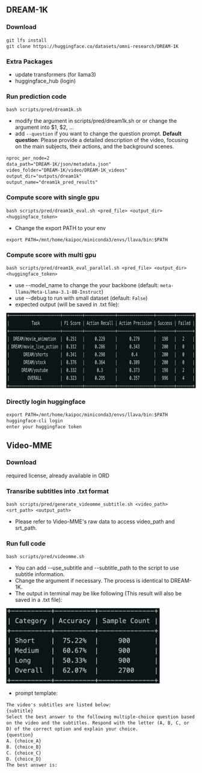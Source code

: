 ## DREAM-1K
### Download
```
git lfs install
git clone https://huggingface.co/datasets/omni-research/DREAM-1K
```

### Extra Packages
* update transformers (for llama3)
* huggingface_hub (login)

### Run prediction code
```
bash scripts/pred/dream1k.sh
```

* modify the argument in scripts/pred/dream1k.sh or or change the argument into $1, $2, ...
* add `--question` if you want to change the question prompt. **Default question**: Please provide a detailed description of the video, focusing on the main subjects, their actions, and the background scenes.
```
nproc_per_node=2
data_path="DREAM-1K/json/metadata.json"
video_folder="DREAM-1K/video/DREAM-1K_videos"
output_dir="outputs/dream1k"
output_name="dream1k_pred_results"
```

### Compute score with single gpu
```
bash scripts/pred/dream1k_eval.sh <pred_file> <output_dir> <huggingface_token>
```
* Change the export PATH to your env
```
export PATH=/mnt/home/kaipoc/miniconda3/envs/llava/bin:$PATH
```


### Compute score with multi gpu
```
bash scripts/pred/dream1k_eval_parallel.sh <pred_file> <output_dir> <huggingface_token>
```
* use --model_name to change the your backbone (default: `meta-llama/Meta-Llama-3.1-8B-Instruct`)
* use --debug to run with small dataset (default: `False`)
* expected output (will be saved in .txt file):
<img src="dream1k.png" height="200">

### Directly login huggingface
```
export PATH=/mnt/home/kaipoc/miniconda3/envs/llava/bin:$PATH
huggingface-cli login
enter your huggingface token
```

## Video-MME

### Download
required license, already available in ORD
### Transribe subtitles into .txt format
```
bash scripts/pred/generate_videomme_subtitle.sh <video_path> <srt_path> <output_path>
```
* Please refer to Video-MME's raw data to access video_path and srt_path.

### Run full code
```
bash scripts/pred/videomme.sh
```
* You can add --use_subtitle and --subtitle_path to the script to use subtitle information.
* Change the argument if necessary. The process is identical to DREAM-1K.
* The output in terminal may be like following (This result will also be saved in a .txt file):
<img src="videomme.jpg" height="200">

* prompt template:
```
The video's subtitles are listed below:
{subtitle}
Select the best answer to the following multiple-choice question based on the video and the subtitles. Respond with the letter (A, B, C, or D) of the correct option and explain your choice.
{question}
A. {choice_A}
B. {choice_B}
C. {choice_C}
D. {choice_D}
The best answer is:
```